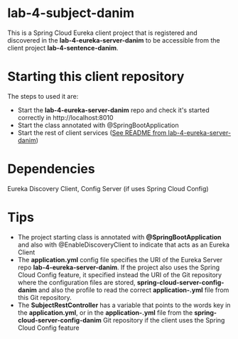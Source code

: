 # lab-4-subject-danim

This is a Spring Cloud Eureka client project that is registered and discovered in the **lab-4-eureka-server-danim** to be accessible from the client project **lab-4-sentence-danim**.

# Starting this client repository

The steps to used it are:
- Start the **lab-4-eureka-server-danim** repo and check it's started correctly in http://localhost:8010
- Start the class annotated with @SpringBootApplication
- Start the rest of client services ([See README from lab-4-eureka-server-danim](https://github.com/dlmogft/lab-4-eureka-server-danim/blob/main/README.md))

# Dependencies

Eureka Discovery Client, Config Server (if uses Spring Cloud Config)

# Tips

- The project starting class is annotated with **@SpringBootApplication** and also with @EnableDiscoveryClient to indicate that acts as an Eureka Client
- The **application.yml** config file specifies the URI of the Eureka Server repo **lab-4-eureka-server-danim**. If the project also uses the Spring Cloud Config feature, it specified instead the URI of the Git repository where the configuration files are stored, **spring-cloud-server-config-danim** and also the profile to read the correct **application-<profile>.yml** file from this Git repository.
- The **SubjectRestController** has a variable that points to the words key in the **application.yml**, or in the **application-<profile>.yml** file from the **spring-cloud-server-config-danim** Git repository if the client uses the Spring Cloud Config feature
